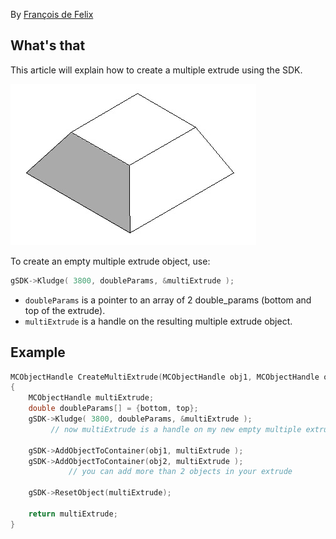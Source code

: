 By [François de Felix](mailto:defelix@cesyam.fr)

## What's that

This article will explain how to create a multiple extrude using the SDK.

![Multiple Extrude](images/Multiple_extrude.jpg)

To create an empty multiple extrude object, use:
```cpp
gSDK->Kludge( 3800, doubleParams, &multiExtrude );
```

- `doubleParams` is a pointer to an array of 2 double_params (bottom and top of the extrude).
- `multiExtrude` is a handle on the resulting multiple extrude object.

## Example

```cpp
MCObjectHandle CreateMultiExtrude(MCObjectHandle obj1, MCObjectHandle obj2, WorldCoord bottom, WorldCoord top)
{
    MCObjectHandle multiExtrude;
    double doubleParams[] = {bottom, top};
    gSDK->Kludge( 3800, doubleParams, &multiExtrude );
         // now multiExtrude is a handle on my new empty multiple extrude

    gSDK->AddObjectToContainer(obj1, multiExtrude );
    gSDK->AddObjectToContainer(obj2, multiExtrude );
             // you can add more than 2 objects in your extrude

    gSDK->ResetObject(multiExtrude);
    
    return multiExtrude;
}
